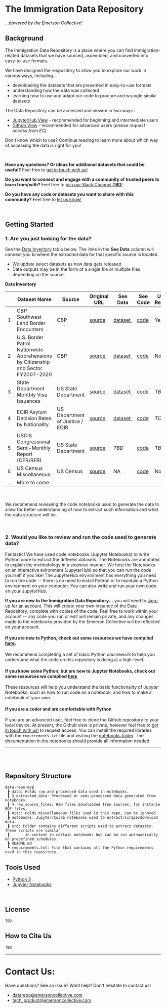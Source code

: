 <!--THINGS TO ADD
* Recommend hte user to make a folder to work with inthere, port over copies to the folder
* “Any changes you made will not be changed unless you make a copy


-->

# The Immigration Data Repository 

*...powered by the Emerson Collective!*

## Background 
The Immigration Data Repository is a place where you can find immigration-related datasets that we have sourced, assembled, and converted into easy-to-use formats. 

We have designed the respository to allow you to explore our work in various ways, including...
* downloading the datasets that are presented in easy-to-use formats
* understanding how the data was collected
* learning how to use and adapt our code to procure and wrangle similar datasets

The Data Repository can be accessed and viewed in two ways.:
* [JupyterHub View](http://data-repo.emersoncollective.tech/) - recommended for beginning and intermediate users
* [Github View](https://github.com/emersoncollective/data-repo-mvp) - recommended for advanced users (*please request access from EC*)

Don't know which to use? Continue reading to learn more about which way of accessing the data is right for you!

<br>

**Have any questions? Or ideas for additional datasets that could be useful?** Feel free to [get in touch with us!](#contact-us)

**Do you want to connect and engage with a community of trusted peers to learn from/with?** Feel free to [join our Slack Channel **TBD**!]()

**Do you have any code or datasets you want to share with this community?** Feel free to [let us know!]((#contact-us))

<br>

## Getting Started 

### 1. Are you just looking for the data?
 
See the [Data Inventory](#data-inventory) table below. The links in the **See Data** column will connect you to where the extracted data for that specific source is located. 
 * We update select datasets as new data gets released
 * Data outputs may be in the form of a single file or multiple files depending on the source. 

**Data Inventory**

|   | Dataset Name                                                                      | Source                          | Original URL                                                                              | See Data                                          | See Code                                                    | Updated Regularly? |
| - | --------------------------------------------------------------------------------- | ------------------------------- | ----------------------------------------------------------------------------------------- | ------------------------------------------------- | ----------------------------------------------------------- | ------------------ |
| 1 | CBP Southwest Land Border Encounters                                              | CBP                             | [source](https://www.cbp.gov/newsroom/stats/southwest-land-border-encounters)             | [dataset ](data/extracted_data/cbp-tableau)       | [code](Notebooks/CBP-Encounters.ipynb)                      | Yes                |
| 2 | U.S. Border Patrol Nationwide Apprehensions by Citizenship and Sector FY2007-2020 | CBP                             | [source ](https://www.cbp.gov/sites/default/files/assets/documents/2021-Aug/USBORD~3.PDF) | [dataset ](data/extracted_data/cbp-apprehensions) | [code](Notebooks/CBP-Apprehensions.ipynb)                   | No                 |
| 3 | State Department Monthly Visa Issuances                                           | US State Department             | [source](https://travel.state.gov/content/travel/en/legal/visa-law0/visa-statistics.html) | [dataset ](data/extracted_data/state-dept)        | [code](Notebooks/STATE-DEPT-Monthly-Visa-Stats.ipynb)       | *TBD*                |
| 4 | EOIR Asylum Decision Rates by Nationality                                         | US Department of Justice / EOIR | [source](https://www.justice.gov/eoir/page/file/1107366/download)                         | [dataset ](data/extracted_data/doj)               | [code](Notebooks/DOJ-Asylum-Decisions-by-Nationality.ipynb) | *TODO*               |
| 5 | USCIS Congressional Semi-Monthly Report (CFR/RFR)                                 | US State Department             | [source](https://travel.state.gov/content/travel/en/legal/visa-law0/visa-statistics.html) | *TBD*                                               | [code](Notebooks/USCIS-Credible-Fear-Spreadsheets.ipynb)    | *TBD*                |
| 6 | US Census Miscellaneous                                                           | US Census                       | [source](https://data.census.gov/cedsci/)                                                 | NA                                                | [code](Notebooks/Census-Data.ipynb)                         | No                 |
| … | More to come                                                                      |                                 |                                                                                           |                                                   |                                                             |                    |

<br>

We recommend reviewing the code notebooks used to generate the data to allow for better understanding of how to extract such information and what the data structure will be. 

<br>

### 2. Would you like to review and run the code used to generate data? 

Fantastic! We have used code notebooks (Jupyter Notebooks) to write Python code to extract the different datasets. The Notebooks are annotated to explain the methodology in a stepwise manner. We host the Notebooks on an interactive evironment (JupyterHub) so that you can run the code yourself if you like! The JupyterHub environment has everything you need to run the code -- there is no need to install Python or to maintain a Python environment on your computer. You can also write and run your own code on your JupyterHub.







**If you are new to the Immigration Data Repository...** you will need to [sign-up for an account](http://34.133.178.202/hub/signup). This will create your own instance of the Data Repository, complete with copies of the code. Feel free to work within your account -- any code you run or edit will remain private, and any changes made to the notebooks provided by the Emerson Collective will be reflected on your account.


#### **If you are new to Python, check out some resources we have compiled [here](./learn_python.md).** 
We recommend completing a set of basic Python coursework to help you understand what the code on this repository is doing at a high-level.


#### **If you know some Python, but are new to Jupyter Notebooks, check out some resources we compiled [here](./learn_jupyter.md)** 
These resources will help you understand the basic functionality of Jupyter Notebooks, such as how to run code on a notebook, and how to make a notebook of your own.


#### **If you are a coder and are comfortable with Python**<br>
If you are an advanced user, feel free to clone the Github repository to your local device. At present, the Github view is private, however feel free to [get in touch with us!](#contact-us) to request access. You can install the required libraries with the `requirements.txt` file and visiting the [notebooks folder](notebooks). The documentation in the notebooks should provide all information needed. 

----------------------------------------------

<br>
<br>


## Repository Structure 

```
data-repo-mvp
 ┣ data: Holds raw and processed data used in notebooks. 
 ┃ ┣ extracted_data: Processed or semi-processed data generated from notebooks. 
 ┃ ┗ raw_source_files: Raw files downloaded from sources, for instance PDF files. 
 ┣ misc: Holds miscellaneous files used in this repo, can be ignored.
 ┣ notebooks: Jupyter/Colab notebooks used to extract/scrape/download data. 
 ┣ src: Folder contains different scripts used to extract datasets. These scripts are similar
 ┃       in content to certain notebooks but can be run automatically on predefined schedules. 
 ┣ README.md
 ┗ requirements.txt: File that contains all the Python requirements used in this repository. 
```

## Tools Used
* [Python 3](https://docs.python.org/3/)
* [Jupyter Notebooks](https://jupyter-notebook-beginner-guide.readthedocs.io/en/latest/what_is_jupyter.html)
<br>

## License 
    TBD 

## How to Cite Us 
    TBD 

--------------------------------

# Contact Us: 

Have questions? See an issue? Want help? Don't hesitate to contact us!
* datarepo@emersoncollective.com
* tech_product@emersoncollective.com
